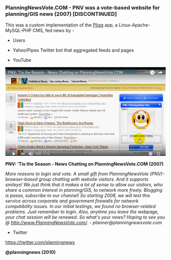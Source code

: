 ### PlanningNewsVote.COM - PNV was a vote-based website for planning/GIS news (2007) [DISCONTINUED] ###

This was a custom implementation of the [Pligg](https://github.com/berteh/pligg-cms) app, a Linux-Apache-MySQL-PHP CMS, fed news by -
* Users
* Yahoo!Pipes Twitter bot that aggregated feeds and pages

* YouTube

[![IMAGE ALT TEXT HERE](https://github.com/gisblog/planningnewsvote.com/blob/master/pnv.jpg)](https://www.youtube.com/watch?v=gO6SmKb6-eI)

**PNV: 'Tis the Season - News Chatting on PlanningNewsVote.COM (2007)**

_More reasons to login and vote. A small gift from PlanningNewsVote (PNV)- browser-based group chatting with website visitors. And it supports smileys! We just think that it makes a lot of sense to allow our visitors, who share a common interest in planning/GIS, to network more freely. Blogging is passe, subscribe to our channel! So starting 2008, we will test this service across corporate and government firewalls for network compatibility issues. In our initial testings, we found no browser-related problems. Just remember to login. Also, anytime you leave the webpage, your chat session will be renewed. So what's your news? Hoping to see you @ http://www.PlanningNewsVote.com/. - planner@planningnewsvote.com_

* Twitter

https://twitter.com/planningnews

**@planningnews (2010)**
